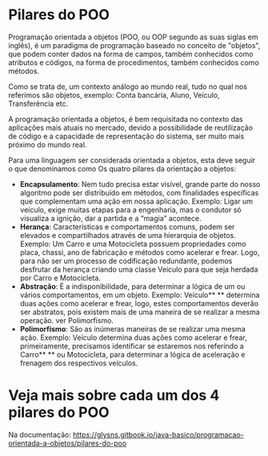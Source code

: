 
# Pilares do POO
Programação orientada a objetos (POO, ou OOP segundo as suas siglas em inglês), é um paradigma de programação baseado no conceito de "objetos", que podem conter dados na forma de campos, também conhecidos como atributos e códigos, na forma de procedimentos, também conhecidos como métodos.
<br>

Como se trata de, um contexto análogo ao mundo real, tudo no qual nos referimos são objetos, exemplo: Conta bancária, Aluno, Veículo, Transferência etc.
<br>

A programação orientada a objetos, é bem requisitada no contexto das aplicações mais atuais no mercado, devido a possibilidade de reutilização de código e a capacidade de representação do sistema, ser muito mais próximo do mundo real.
<br>

Para uma linguagem ser considerada orientada a objetos, esta deve seguir o que denominamos como Os quatro pilares da orientação a objetos:

- **Encapsulamento**: Nem tudo precisa estar visível, grande parte do nosso algoritmo pode ser distribuído em métodos, com finalidades específicas que complementam uma ação em nossa aplicação.
  Exemplo: Ligar um veículo, exige muitas etapas para a engenharia, mas o condutor só visualiza a ignição, dar a partida e a “magia” acontece.
- **Herança**: Características e comportamentos comuns, podem ser elevados e compartilhados através de uma hierarquia de objetos.
  Exemplo: Um Carro e uma Motocicleta possuem propriedades como placa, chassi, ano de fabricação e métodos como acelerar e frear. Logo, para não ser um processo de codificação redundante, podemos desfrutar da herança criando uma classe Veículo para que seja herdada por Carro e Motocicleta.
- **Abstração**: É a indisponibilidade, para determinar a lógica de um ou vários comportamentos, em um objeto.
  Exemplo: Veículo** ** determina duas ações como acelerar e frear, logo, estes comportamentos deverão ser abstratos, pois existem mais de uma maneira de se realizar a mesma operação. ver Polimorfismo.
- **Polimorfismo**: São as inúmeras maneiras de se realizar uma mesma ação.
  Exemplo: Veículo determina duas ações como acelerar e frear, primeiramente, precisamos identificar se estaremos nos referindo a Carro** ** ou Motocicleta, para determinar a lógica de aceleração e frenagem dos respectivos veículos.


# Veja mais sobre cada um dos 4 pilares do POO
Na documentação: https://glysns.gitbook.io/java-basico/programacao-orientada-a-objetos/pilares-do-poo